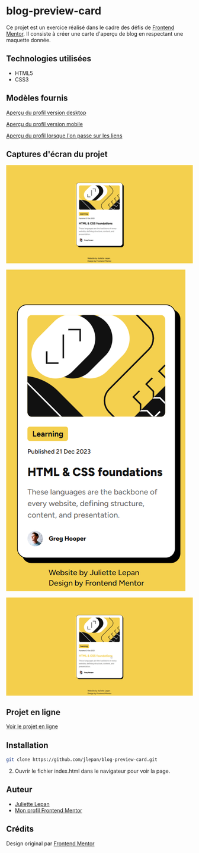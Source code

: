 # **blog-preview-card**

Ce projet est un exercice réalisé dans le cadre des défis de [Frontend Mentor](https://www.frontendmentor.io/). 
Il consiste à créer une carte d'aperçu de blog en respectant une maquette donnée.

## Technologies utilisées

- HTML5
- CSS3

## Modèles fournis

[Aperçu du profil version desktop](https://github.com/jlepan/blog-preview-card/blob/main/design/desktop-design.jpg)

[Aperçu du profil version mobile](https://github.com/jlepan/blog-preview-card/blob/main/design/mobile-design.jpg)

[Aperçu du profil lorsque l'on passe sur les liens](https://github.com/jlepan/blog-preview-card/blob/main/design/active-states.jpg)

## Captures d'écran du projet

![Aperçu de ma version desktop](https://github.com/jlepan/blog-preview-card/blob/main/apercu-projet/apercu-desktop.png)

![Aperçu de ma version mobile](https://github.com/jlepan/blog-preview-card/blob/main/apercu-projet/apercu-mobile.png)

![Aperçu de ma version lorsque l'on passe sur les liens](https://github.com/jlepan/blog-preview-card/blob/main/apercu-projet/apercu-actives-states.png)

## Projet en ligne

[Voir le projet en ligne](https://jlepan.github.io/blog-preview-card/)

## Installation
   ```bash
   git clone https://github.com/jlepan/blog-preview-card.git
   ```
2. Ouvrir le fichier index.html dans le navigateur pour voir la page.

## Auteur
- [Juliette Lepan](https://github.com/jlepan)  
- [Mon profil Frontend Mentor](https://www.frontendmentor.io/profile/jlepan)

## Crédits
Design original par [Frontend Mentor](https://www.frontendmentor.io/)

